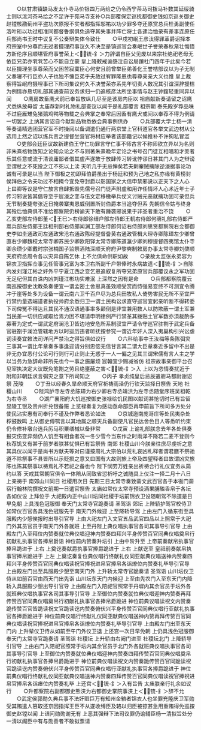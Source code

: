 <!-- { "loadSidebar": true } -->
　　○以甘肃镇缺马发太仆寺马价银四万两给之仍令西宁茶马司拨马补数其延绥骑士则以洮河茶马给之不足许于苑马寺支补○兵部覆保定巡抚都御史钱如京巡关御史赵镗核勘蓟州平盗功次原报不实者都指挥邬祐以功少罪多夺还原赏总兵桂勇副使任洛叶珩以功过相准同都督鲁纲俱免追夺其失事并阵亡将士各逮治恤录有差事连原任兵部尚书王时中议复不公奏辩失体令致仕
　　○甲戌初岷王彦汰得罪革爵诏择本府宗室中分尊而无过者摄理府事议久不决至是镇巡官会奏岷世子誉荣春秋渐壮悔悟方新伦序且顺堪管府事誉荣上＜锍-釒＞力辞谓自臣父见废以来宗社绝祀老母无依臣兄弟亦茕茕苦心不能自立蒙  皇上降敕戒谕感泣自讼局蹐杜门四年于此矣今若以臣摄理坐享尊荣而父困苦寂寞臣心何安且前曾举臣弟善化王誉桔部议以为子无制父奏寝不行臣亦人子也独不愧臣弟乎夫赦过宥罪隆恩也尊尊亲亲大义也惟  皇上裁察得旨岷府摄埋事已下所司集议何久不决誉荣亦系先年切责人数况其引谊深辞援桔为例情亦恳切礼部其通查前议务求归一仍追核彦汰所坐事情与赵王钟鍑轻重同异以闻
　　○鹰房故畜鹰犬前已奉旨放纵几尽至是该房内臣以  祖庙献新奏请留之诏鹰犬悉纵放毋留  太庙荐新时礼物礼部查议以闻于是礼部覆言  祖宗朝  奉先殿岁荐品味不过鹿雁雉兔猪鹅鸡鸭等物载之会典掌之奉常后因畜有鹰犬或间以奉荐不得为例请一切罢之  上纳其言诏自今献新品物悉依会典事例供办
　　○兵部覆大学士杨一清等奏请精选团营官军不时操阅以备调遣仍通行两京堂上官科道官各举文武边材从公选用上然之诏以练兵责之提督坐营官将材应举者该部籍记以候推补不许狥私冒滥
　　○吏部会廷臣议故新建伯王守仁功罪言守仁事不师古言不称师欲立异以为名则非朱熹格物致知之论知众论之不与则著朱熹晚年定论之书号召门徒互相唱和才羙者乐其任意或流于清谈庸鄙者借其虗声遂敢于放肆传习转讹悖谬日甚其门人为之辩谤至谓杖之不死投之江不死以上渎  天听几于无忌惮矣若夫剿輋贼擒除逆濠据事论功诚有可录是以当  陛下御极之初即拜伯爵虽出于杨廷和预为己地之私亦缘有黄榜封侯拜伯之令夫功过不相掩今宜免夺封爵以彰国家之大信申禁邪说以正天下之人心  上曰卿等议是守仁放言自肆抵毁先儒号召门徒声附虗和用诈任情坏人心术近年士子传习邪说皆其倡导至于宸濠之变与伍文定移檄举兵仗义讨贼元恶就擒功固可录但兵无节制奏捷夸张近日掩袭寨夷恩威倒置所封伯爵本当追夺但系  先朝信令姑与终身其殁后恤典俱不准给都察院仍榜谕天下敢有踵袭邪说果于非圣者重治不饶
　　○乙亥吏部左侍郎董＜王巳＞右侍郎徐缙户部左侍郎王軏右侍郎何瑭礼部右侍郎严嵩兵部左侍郎王廷相刑部右侍郎闻渊工部左侍郎何诏右侍郎刘思贤都察院右佥都御史李如圭通政司左通政宋沧右通政陈经提督誊黄右通政管楫大理寺卿陈璋左少卿曾直右少卿魏校太常寺卿苏民少卿欧阳铎太常寺卿陈道瀛少卿刘穆提督四夷馆太仆寺卿余瓒少卿戴时宗张楠国子监祭酒陆深顺天府府尹黎奭制敕房办事太常寺卿刘棨顺天府府丞周令各以灾异自陈乞休  上不允俱命供职如故
　　○录故太监张永弟容为锦衣卫指挥佥事见任管事兄富为本卫右所副千户带俸时永病故遗＜锍-釒＞自陈内发刘瑾江彬之奸外平宁夏江西之变乞恩追叙复所夺兄弟原官兵部覆议永之军功固无足纪但其白诛内凶刘瑾江彬功实难泯  上深然之因有是命
　　○兵部都察院覆云南巡按御史沈教条奏便宜一谓孟密土舍思真虽效顺受赏而恃强易变终不可测宜令腾冲于崖等处多为设备一谓云南六卫千百户尽为总兵田牧私人倚势害民无所不至宜严行禁约量选端谨者执役帅府余悉归卫一谓土民构讼求直守巡官宜躬亲听断不得转委下司俾冤不得达且其民不通汉语通事率多颠倒是非宜兼用数人以防欺蔽一谓土军兼当民差一切供应咸取给焉力困不堪请申明律例严行禁革其拨贴土官军数亦湏裁酌多寡著为定式一谓武定府澜沧卫皆边地安危所系制驭宜严请令守巡官驻劄于武定兵备官驻劄于澜沧管辖地方以时巡历违者听抚按参究一谓近年奸人深入夷巢构引兴讼虗词渎奏宜敕法司详问严禁治之得旨俱如议行
　　○六科给事中王汝梅等条陈弭灾三事其一谓比年章奏多事逢迎请分别忠侫无信甘言其二谓大臣章奏近多留中不出是非无办宜悉付公论可行则行可止则止无惑于一人一偏之见其三谓宋儒有言人主之学以当务为急辞命非所先也今一事之施屡烦  宸翰宜少赐减省仿  祖宗故事亲御平台召见宰执决定大议既免笔劄之劳且绝壅蔽之害＜锍-釒＞入  上以为恣情奏扰近于附和非朝廷求言弭灾之意下所司知之
　　○丙子  孝贞纯皇后忌辰遣驸马都尉谢诏祭  茂陵
　　○丁丑以经春久旱命顺天府官祈祷雨泽仍行钦天监择日祭告  天地  社稷山川
　　○陛鸿胪寺左寺丞陈璋为右少卿右寺丞靖洪为左寺丞随堂序班吴祖乾为右寺丞
　　○湖广襄阳府大饥巡按御史张禄绘饥民图以献词甚怆切时已有旨留
显陵工银及贵州折兑银备赈  上览禄奏复为感动亟命部臣再申前旨下所司多方处分使民沾实惠有司奉行不谨及作弊者悉论如法
　　○京城迤南庞哥庄等处民夷杂处桴鼓数鸣  上从御史傅鹗言以其地属之顺天兵备副使凡官民达舍色目人等悉听约束仍令修补墩台选兵厉马积粟缮械以备非常
　　○戊寅  上谕礼部朕念去年各处俱奏报灾伤变异频仍人饥至有相食者况一冬少雪今当东作之时雨泽不降若二麦不登则今秋荐饥又有甚于前岁者朕甚忧惧已有旨祭告  南郊  社稷山川今朕亲往庶尽虔祈之意其具仪以闻于是尚书方献夫等对曰谨按周礼大宗伯以荒礼哀凶札释者谓君膳不祭驰道不除祭事不县皆所以示贬损之意又曰国有大故则旅上帝及四望释者曰故谓凶灾旅陈也陈其祭事以祷焉礼不若祀之备也今  陛下悯劳万姓亲出祈祷合行礼仪宜务从简约以答  天戒其常朝官俱令一体陪从同致省愆祈吁之诚随具上仪注一择二月十八日  上亲祷于  南郊山川同日  社稷用次日  先期三日太常寺奏致斋文武百官各于本衙门斋宿行翰林院撰祝文前期一日遣官祭告  太庙如常仪太常寺预设酒果脯醢香帛于各坛各如仪设  上拜位于  大祀殿内正中山川坛同社稷于坛前锦衣卫设随朝驾不除道是日早免朝  上具浅色冠服御  奉天门太常寺官跪奏请  圣驾诣  郊坛  上陛轿护驾官校侍卫如常仪百官各具浅色冠服先于  南天门外候迎  上至降轿导驾  上由左门入循东街至具服殿内少憩俟报时出导引官导  上由大祀左门入文官五品武官四品以上照常于大祀门外其员官员于南天门外各就班  上至丹陛上典仪唱执事官各司其事导引官导  上由殿左门入至拜位内赞奏就位典仪唱迎神内赞奏四拜兴平身传赞百官同典仪唱奠帛行初献礼执事官各捧帛爵诣  神位前内赞奏升坛引  上由中阶升至  上帝前奏献帛执事官捧帛跪进于  上右  上奠讫奏献爵执事官捧爵跪进于  上右  上献讫至  皇祗前奏献帛执事官捧帛跪进于  上左  上奠讫奏复位典仪唱行终献礼仪同亚献典仪唱送神内赞奏四拜兴平身传赞百官同典仪唱读祝官捧祝进帛官捧帛各诣燎位内赞奏礼毕导引官导  上由殿左门出至具服殿少憩至南天门外  上升轿太常寺官跪奏请  圣驾诣  山川坛仪卫侍从如前百官由西天门出先诣  山川坛东天门内候迎  上至由先农门入至东天门内降轿入具服殿少憩出导引官导  上由殿左门入陪祀官照常于丹墀内其余官员于坛外各就班典仪唱执事官各司其事导引官导  上至御位内赞奏就位典仪唱迎神内赞奏再拜传赞百官同典仪唱奠帛行初献礼执事官各捧帛爵跪进  神位前典议唱读祝文内赞奏跪传赞百官皆跪读祝文官跪读讫内赞奏俯伏兴平身传赞百官同典仪唱行亚献礼执事官各捧爵跪进于  神位前典仪唱行终献礼仪同亚献典仪唱送神内赞再拜传赞百官同典仪唱读祝官捧祝进帛官捧帛各诣燎位内赞奏礼毕导引官导  上由殿左门出至东天门内  上升辇仪卫侍从如前至午门外仪卫退  上还宫一次日早免朝  上仍具浅色冠服御奉天门太常寺官跪奏请  圣驾诣  社稷坛  上升轿由右阙门进至  社稷坛北门  上降轿导引官导  上由右门入陪祀官照常于坛内其余官员于北门外各就班典仪唱执事官各司其事导引官导  上至御位内赞奏就位典仪唱迎神内赞奏四拜传赞百官同典仪唱奠帛行初献礼执事官各捧帛爵跪进于  神位前典仪唱读祝文内赞奏跪传赞百官同跪读祝官跪读讫内赞奏俯伏兴平身传赞百官同典仪唱行亚献礼执事官各捧爵跪进于  神位前典仪唱行终献礼仪同亚献典仪唱送神内赞奏四拜传赞百官同典仪唱读祝官捧祝进帛官捧帛各诣瘗位内赞奏礼毕  上还宫＜锍-釒＞入有旨告  太庙朕亲行礼余如议行
　　○升都察院右副都御史熊浃为右都御史掌院事浃上＜锍-釒＞辞不允
　　○武定侯郭勋久典兵事不法奸赃巨万有知州金辂者锦衣人也坐罪充隆庆卫军勋受其贿遣人篡取还京因指挥王臣不从遂收缚臣及辂以归臣被掠甚急用重贿得免巡按御史赵镗以闻  上诘问勋勋谢无有  上恶其强辩下法司议罪仍谕辅臣杨一清拟旨处分一清以阁臣中有与勋善者不敢拟票请
